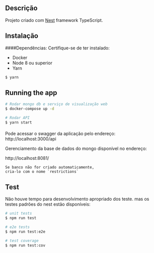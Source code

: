 ## Descrição

Projeto criado com [Nest](https://github.com/nestjs/nest) framework TypeScript.

## Instalação

####Dependências:
Certifique-se de ter instalado:
- Docker
- Node 8 ou superior
- Yarn

```bash
$ yarn
```

## Running the app

```bash
# Rodar mongo db e serviço de visualização web 
$ docker-compose up -d

# Rodar API
$ yarn start
```

####
Pode acessar o swagger da aplicação pelo endereço:
http://localhost:3000/api

Gerenciamento da base de dados do mongo disponível no endereço: 

http://localhost:8081/

``` 
Se banco não for criado automaticamente, 
cria-lo com o nome `restrictions`
``` 

## Test 

Não houve tempo para desenvolvimento apropriado dos teste. mas os testes padrões do nest estão disponíveis:

```bash
# unit tests
$ npm run test

# e2e tests
$ npm run test:e2e

# test coverage
$ npm run test:cov
```
